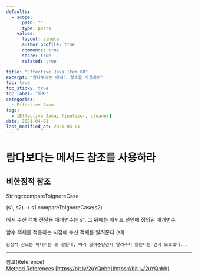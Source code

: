 ```yaml
---
defaults:
  - scope:
      path: ""
      type: posts
    values:
      layout: single
      author_profile: true
      comments: true
      share: true
      related: true

title: "Effective Java Item 08"
excerpt: "람다보다는 메서드 참조를 사용하라"
toc: true
toc_sticky: true
toc_label: "목차"
categories:
  - Effective Java
tags:
  - [Effective Java, finalizer, cleaner]
date: 2021-04-01
last_modified_at: 2021-04-01
---
```

# 람다보다는 메서드 참조를 사용하라

## 비한정적 참조

String::compareToIgnoreCase  

(s1, s2) -> s1.compareToIgnoreCase(s2)

에서 수신 객체 전달용 매개변수는 s1, 그 뒤에는 메서드 선언에 정의된 매개변수

함수 객체를 적용하는 시점에 수신 객체를 알려준다.(s1)

`한정적 참조는 아니라는 뜻 같은데, 미리 알려준단건지 알려주지 않는다는 건지 모르겠다...` 


***
참고(Reference)  
[Method References](https://docs.oracle.com/javase/tutorial/java/javaOO/methodreferences.html)
[https://bit.ly/2uYQnbh](https://bit.ly/2uYQnbh)